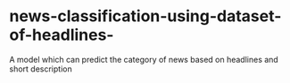 # news-classification-using-dataset-of-headlines-
A model which can predict the category of news based on headlines and short description
